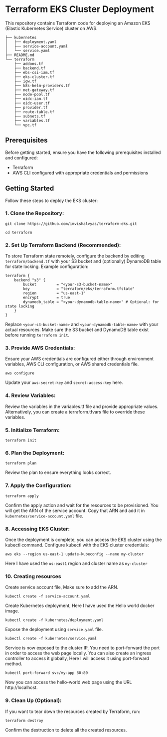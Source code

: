 # Terraform EKS Cluster Deployment
This repository contains Terraform code for deploying an Amazon EKS (Elastic Kubernetes Service) cluster on AWS.
```
├── kubernetes
│   ├── deployment.yaml
│   ├── service-account.yaml
│   └── service.yaml
├── README.md
└── terraform
    ├── addons.tf
    ├── backend.tf
    ├── ebs-csi-iam.tf
    ├── eks-cluster.tf
    ├── igw.tf
    ├── k8s-helm-providers.tf
    ├── net-gateway.tf
    ├── node-pool.tf
    ├── oidc-iam.tf
    ├── oidc-user.tf
    ├── provider.tf
    ├── route-table.tf
    ├── subnets.tf
    ├── variables.tf
    └── vpc.tf
```
## Prerequisites
Before getting started, ensure you have the following prerequisites installed and configured:

- Terraform
- AWS CLI configured with appropriate credentials and permissions

## Getting Started
Follow these steps to deploy the EKS cluster:

### 1. Clone the Repository:
```
git clone https://github.com/imvishalvyas/terraform-eks.git
```

```
cd terraform
```

### 2. Set Up Terraform Backend (Recommended):
To store Terraform state remotely, configure the backend by editing `terraform/backend.tf` with your S3 bucket and (optionally) DynamoDB table for state locking.
Example configuration:
```hcl
terraform {
    backend "s3" {
        bucket         = "<your-s3-bucket-name>"
        key            = "terraform/eks/terraform.tfstate"
        region         = "us-east-1"
        encrypt        = true
        dynamodb_table = "<your-dynamodb-table-name>" # Optional: for state locking
    }
}
```
Replace `<your-s3-bucket-name>` and `<your-dynamodb-table-name>` with your actual resources. Make sure the S3 bucket and DynamoDB table exist before running `terraform init`.


### 3. Provide AWS Credentials:
Ensure your AWS credentials are configured either through environment variables, AWS CLI configuration, or AWS shared credentials file.

```
aws configure
```
Update your `aws-secret-key` and `secret-access-key` here.


### 4. Review Variables:
Review the variables in the variables.tf file and provide appropriate values. Alternatively, you can create a terraform.tfvars file to override these variables.

### 5. Initialize Terraform:
```
terraform init
```

### 6. Plan the Deployment:
```
terraform plan
```
Review the plan to ensure everything looks correct.

### 7. Apply the Configuration:
```
terraform apply
```
Confirm the apply action and wait for the resources to be provisioned. You will get the ARN of the service account. Copy that ARN and add it in `kubernetes/service-account.yaml` file.

### 8. Accessing EKS Cluster:
Once the deployment is complete, you can access the EKS cluster using the kubectl command. Configure kubectl with the EKS cluster credentials:
```
aws eks --region us-east-1 update-kubeconfig --name my-cluster
```
Here I have used the `us-east1` region and cluster name as `my-cluster`

### 10. Creating resources
Create service account file, Make sure to add the ARN.
```
kubectl create -f service-account.yaml
```
Create Kubernetes deployment, Here I have used the Hello world docker image.
```
kubectl create -f kubernetes/deployment.yaml
```
Expose the deployment using `service.yaml` file.
```
kubectl create -f kubernetes/service.yaml
```
Service is now exposed to the cluster IP, You need to port-forward the port in order to access the web page locally. You can also create an ingress controller to access it globally, Here I will access it using port-forward method.
```
kubectl port-forward svc/my-app 80:80
```
Now you can access the hello-world web page using the URL http://localhost.

### 9. Clean Up (Optional):
If you want to tear down the resources created by Terraform, run:
```
terraform destroy
```
Confirm the destruction to delete all the created resources.





